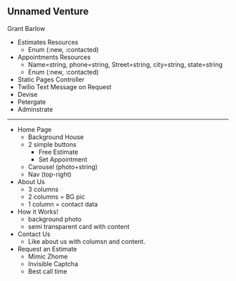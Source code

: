 ## Unnamed Venture
Grant Barlow

- Estimates Resources
  - Enum (:new, :contacted)
- Appointments Resources 
  - Name=string, phone=string, Street=string, city=string, state=string
  - Enum (:new, :contacted)
- Static Pages Controller
- Twilio Text Message on Request
- Devise
- Petergate
- Adminstrate

<hr>

- Home Page
  - Background House
  - 2 simple buttons
    - Free Estimate
    - Set Appointment
  - Carousel (photo+string)
  - Nav (top-right)
- About Us
  - 3 columns
  - 2 columns = BG pic
  - 1 column = contact data
- How it Works!
  - background photo
  - semi transparent card with content
- Contact Us
  - Like about us with columsn and content.
- Request an Estimate
  - Mimic Zhome
  - Invisible Captcha
  - Best call time